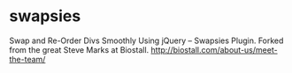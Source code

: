# swapsies
Swap and Re-Order Divs Smoothly Using jQuery – Swapsies Plugin.  Forked from the great Steve Marks at Biostall. http://biostall.com/about-us/meet-the-team/
